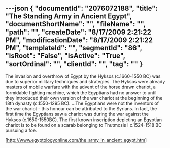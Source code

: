 ---json
{
  "documentId": "2076072188",
  "title": "The Standing Army in Ancient Egypt",
  "documentShortName": "",
  "fileName": "",
  "path": "",
  "createDate": "8/17/2009 2:21:22 PM",
  "modificationDate": "8/17/2009 2:21:22 PM",
  "templateId": "",
  "segmentId": "86",
  "isRoot": "False",
  "isActive": "True",
  "sortOrdinal": "",
  "clientId": "",
  "tag": ""
}
---

The invasion and overthrow of Egypt by the Hyksos (c.1660-1550 BC) was due to superior military techniques and strategies. The Hyksos were already masters of mobile warfare with the advent of the horse drawn chariot, a formidable fighting machine, which the Egyptians had no answer to until they introduced their own version of the war chariot at the beginning of the 18th dynasty (c.1550-1295 BC). ...The Egyptians were not the inventors of the war chariot - this honour can be attributed to the Syrians. In fact, the first time the Egyptians saw a chariot was during the war against the Hyksos (c.1650-1550BC). The first known inscription depicting an Egyptian chariot is to be found on a scarab belonging to Thutmosis I c.1524-1518 BC pursuing a foe.

[http://www.egyptologyonline.com/the_army_in_ancient_egypt.htm]

